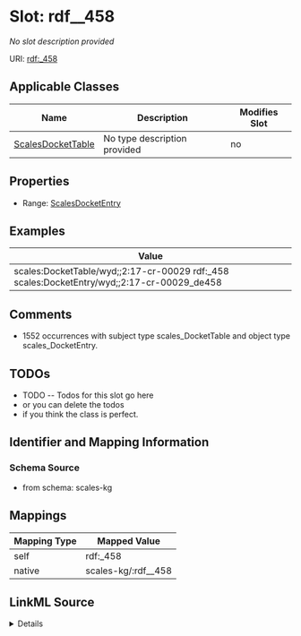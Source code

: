 

# Slot: rdf__458


_No slot description provided_





URI: [rdf:_458](http://www.w3.org/1999/02/22-rdf-syntax-ns#_458)



<!-- no inheritance hierarchy -->





## Applicable Classes

| Name | Description | Modifies Slot |
| --- | --- | --- |
| [ScalesDocketTable](../classes/ScalesDocketTable.md) | No type description provided |  no  |







## Properties

* Range: [ScalesDocketEntry](../classes/ScalesDocketEntry.md)






## Examples

| Value |
| --- |
| scales:DocketTable/wyd;;2:17-cr-00029 rdf:_458 scales:DocketEntry/wyd;;2:17-cr-00029_de458 |

## Comments

* 1552 occurrences with subject type scales_DocketTable and object type scales_DocketEntry.

## TODOs

* TODO -- Todos for this slot go here
* or you can delete the todos
* if you think the class is perfect.

## Identifier and Mapping Information







### Schema Source


* from schema: scales-kg




## Mappings

| Mapping Type | Mapped Value |
| ---  | ---  |
| self | rdf:_458 |
| native | scales-kg/:rdf__458 |




## LinkML Source

<details>
```yaml
name: rdf__458
description: No slot description provided
todos:
- TODO -- Todos for this slot go here
- or you can delete the todos
- if you think the class is perfect.
comments:
- 1552 occurrences with subject type scales_DocketTable and object type scales_DocketEntry.
examples:
- value: scales:DocketTable/wyd;;2:17-cr-00029 rdf:_458 scales:DocketEntry/wyd;;2:17-cr-00029_de458
from_schema: scales-kg
rank: 1000
slot_uri: rdf:_458
alias: rdf__458
domain_of:
- scales_DocketTable
range: scales_DocketEntry

```
</details>